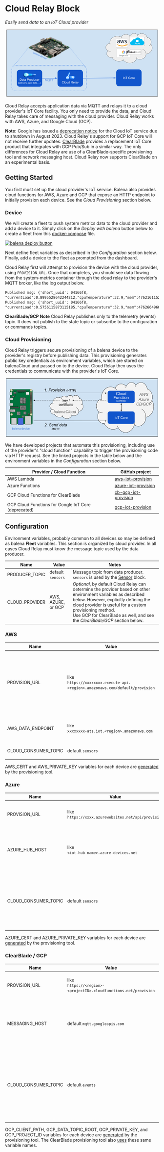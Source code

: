 # Cloud Relay Block

*Easily send data to an IoT Cloud provider*

![Overview](doc/overview.png)

Cloud Relay accepts application data via MQTT and relays it to a cloud provider's IoT Core facility. You only need to provide the data, and Cloud Relay takes care of messaging with the cloud provider. Cloud Relay works with AWS, Azure, and Google Cloud (GCP).

**Note:** Google has issued a [deprecation notice](https://cloud.google.com/iot/docs/release-notes#August_16_2022) for the Cloud IoT service due to shutdown in August 2023. Cloud Relay's support for GCP IoT Core will not receive further updates. [ClearBlade](https://www.clearblade.com/iot-core/) provides a replacement IoT Core product that integrates with GCP Pub/Sub in a similar way. The only differences for Cloud Relay are use of a ClearBlade-specific provisioning tool and network messaging host. Cloud Relay now supports ClearBlade on an experimental basis.

## Getting Started

You first must set up the cloud provider's IoT service. Balena also provides cloud functions for AWS, Azure and GCP that expose an HTTP endpoint to initially provision each device. See the _Cloud Provisioning_ section below.

### Device

We will create a fleet to push system metrics data to the cloud provider and add a device to it. Simply click on the *Deploy with balena* button below to create a fleet from this [docker-compose](https://github.com/balena-io-examples/cloud-relay-starter/blob/master/docker-compose.yml) file.

[![balena deploy button](https://www.balena.io/deploy.svg)](https://dashboard.balena-cloud.com/deploy?repoUrl=https://github.com/balena-io-examples/network-metrics-logger)

Next define fleet variables as described in the *Configuration* section below. Finally, add a device to the fleet as prompted from the dashboard.

Cloud Relay first will attempt to provision the device with the cloud provider, using `PROVISION_URL`. Once that completes, you should see data flowing from the system-metrics container through the cloud relay to the provider's MQTT broker, like the log output below.

```
Published msg: {'short_uuid': 04166f8, "currentLoad":0.8995528642244212,"cpuTemperature":32.9,"mem":4762161152}
Published msg: {'short_uuid': 04166f8, "currentLoad":0.5756115873115185,"cpuTemperature":32.9,"mem":4762664960}
```

**ClearBlade/GCP Note** Cloud Relay publishes only to the telemetry (events) topic. It does not publish to the state topic or subscribe to the configuration or commands topics.

### Cloud Provisioning

Cloud Relay triggers secure provisioning of a balena device to the provider's registry before publishing data. This provisioning generates public key credentials as environment variables, which are stored on balenaCloud and passed on to the device. Cloud Relay then uses the credentials to communicate with the provider's IoT Core.

![Provision-Send](doc/provision-send.png)

We have developed projects that automate this provisioning, including use of the provider's "cloud function" capability to trigger the provisioning code via HTTP request. See the linked projects in the table below and the environment variables in the *Configuration* section below.

| Provider / Cloud Function | GitHub project |
|----------|-------------------|
| AWS Lambda | [aws-iot-provision](https://github.com/balena-io-examples/aws-iot-provision) |
| Azure Functions | [azure-iot-provision](https://github.com/balena-io-examples/azure-iot-provision) |
| GCP Cloud Functions for ClearBlade | [cb-gcp-iot-provision](https://github.com/balena-io-examples/cb-gcp-iot-provision) |
| GCP Cloud Functions for Google IoT Core (deprecated) | [gcp-iot-provision](https://github.com/balena-io-examples/gcp-iot-provision) |

## Configuration

Environment variables, probably common to all devices so may be defined as balena **Fleet** variables. This section is organized by cloud provider. In all cases Cloud Relay must know the message topic used by the data producer.

|  Name | Value | Notes |
|-------|-------|-------|
| PRODUCER_TOPIC| default `sensors` | Message topic from data producer. `sensors` is used by the [Sensor](https://github.com/balenablocks/sensor) block. |
| CLOUD_PROVIDER | AWS, AZURE, or GCP | *Optional*, by default Cloud Relay can determine the provider based on  other environment variables as described below. However, explicitly defining the cloud provider is useful for a custom provisioning method.<br>Use GCP for ClearBlade as well, and see the *ClearBlade/GCP* section below. |


### AWS

|  Name | Value | Notes |
|-------|-------|-------|
|  PROVISION_URL   | like<br>`https://xxxxxxxx.execute-api.<region>.amazonaws.com/default/provision` | URL to trigger the provisioning cloud function. See *Functions -> provision -> Configuration -> Triggers* in the AWS Lambda console. |
| AWS_DATA_ENDPOINT| like<br>`xxxxxxxx-ats.iot.<region>.amazonaws.com                               ` | Host name to receive data. See *Settings* in the AWS IoT console. |
| CLOUD_CONSUMER_TOPIC| default `sensors` | Topic for message sent to AWS. |

AWS_CERT and AWS_PRIVATE_KEY variables for each device are [generated](https://github.com/balena-io-examples/aws-iot-provision#device-environment-variables) by the provisioning tool.

### Azure

|  Name | Value | Notes |
|-------|-------|-------|
|  PROVISION_URL   | like<br>`https://xxxx.azurewebsites.net/api/provision` | URL to trigger the provisioning cloud function.|
| AZURE_HUB_HOST | like<br>`<iot-hub-name>.azure-devices.net` | Host name to receive data. See *Overview* for the IoT Hub in the Azure portal. |
| CLOUD_CONSUMER_TOPIC| default `sensors`| Cloud Relay creates a `topic` key with this value in the `properties` map included in the message to Azure. |

AZURE_CERT and AZURE_PRIVATE_KEY variables for each device are [generated](https://github.com/balena-io-examples/azure-iot-provision#device-environment-variables) by the provisioning tool.

### ClearBlade / GCP

|  Name | Value | Notes |
|-------|-------|-------|
|  PROVISION_URL   | like<br>`https://<region>-<projectID>.cloudfunctions.net/provision` | URL to trigger the provisioning cloud function. |
| MESSAGING_HOST | default `mqtt.googleapis.com` | Hostname to receive data. The default is for Google IoT Core. See ClearBlade [docs](https://clearblade.atlassian.net/wiki/spaces/IC/pages/2210299905/Retargeting+Devices) for their IoT Core hosts. |
| CLOUD_CONSUMER_TOPIC| default `events` | Topic for message sent to GCP, which expects `events` as the default *telemetry* topic. As the docs [describe](https://cloud.google.com/iot/docs/how-tos/mqtt-bridge#publishing_telemetry_events_to_additional_cloud_pubsub_topics), you also may publish to a subfolder like `events/alerts`. |

GCP_CLIENT_PATH, GCP_DATA_TOPIC_ROOT, GCP_PRIVATE_KEY, and GCP_PROJECT_ID variables for each device are [generated](https://github.com/balena-io-examples/gcp-iot-provision#device-environment-variables) by the provisioning tool. The ClearBlade provisioning tool also [uses](https://github.com/balena-io-examples/cb-gcp-iot-provision#device-environment-variables) these same variable names.
